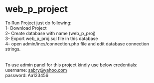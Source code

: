 # web_p_project
To Run Project just do following:<br>
1- Download Project <br>
2- Create database with name (web_p_proj) <br>
3- Export web_p_proj.sql file in this database <br>
4- open admin/incs/connection.php file and edit database connection strings. <br>
<br><br>
To use admin panel for this project kindly use below credentials:<br>
username: sabry@yahoo.com <br>
password: Aa123456 <br>
